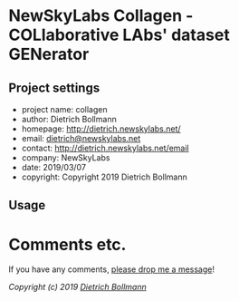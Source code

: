 
# NewSkyLabs Collagen - COLlaborative LAbs' dataset GENerator

## Project settings

* project name:  collagen
* author:        Dietrich Bollmann
* homepage:      http://dietrich.newskylabs.net/
* email:         dietrich@newskylabs.net
* contact:       http://dietrich.newskylabs.net/email
* company:       NewSkyLabs
* date:          2019/03/07
* copyright:     Copyright 2019 Dietrich Bollmann

## Usage

# Comments etc.

If you have any comments, [please drop me a message](http://dietrich.newskylabs.net/email)!

*Copyright (c) 2019 [Dietrich Bollmann](http://dietrich.newskylabs.net/)*
